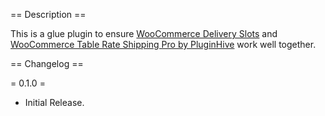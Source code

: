 == Description ==

This is a glue plugin to ensure [WooCommerce Delivery Slots](https://iconicwp.com/products/woocommerce-delivery-slots/?utm_source=Iconic&utm_medium=Github&utm_campaign=iconic-woo-delivery-slots-compat-shipping-pro) and [WooCommerce Table Rate Shipping Pro by PluginHive](https://iconicwp.com/go/pluginhive-table-rate-shipping-pro/) work well together.

== Changelog ==

= 0.1.0 =
* Initial Release.